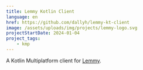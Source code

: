 ```yaml
---
title: Lemmy Kotlin Client
language: en
href: https://github.com/dallyh/lemmy-kt-client
image: /assets/uploads/img/projects/lemmy-logo.svg
projectStartDate: 2024-01-04
project_tags:
    - kmp
---
```

A Kotlin Multiplatform client for [Lemmy](https://join-lemmy.org/).